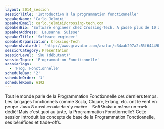 ```yaml
---
layout: 2014_session
sessionTitle: 'Introduction à la programmation fonctionnelle'
speakerName: 'Carlo Jelmini'
speakerEmail: carlo.jelmini@crossing-tech.com
speakerBio: 'Software engineer chez Crossing-Tech. A passé plus de 10 ans à tenter de faire du design Orienté Object avec Java. Il se soigne maintenant depuis 3 ans avec Scala et la Programmation Fonctionnelle, mais le chemin vers la guérison est long...'
speakerAddress: 'Lausanne, Suisse'
speakerTitle: 'Software engineer'
speakerOrganization: Crossing-Tech
speakerAvatarUrl: 'http://www.gravatar.com/avatar/c34aab297a2c56f64449b5ac375305b7?size=200&default=mm'
sessionCategory: Présentation
sessionLevel: 'Shu (débutant)'
sessionTopic: 'Programmation Fonctionnelle'
sessionTags:
  - 'Prog. Fonctionnelle'
scheduleDay: '2'
scheduleOrder: '3'
scheduleRoom: A102
---
```


Tout le monde parle de la Programmation Fonctionnelle ces derniers temps. Les langages fonctionnels comme Scala, Clojure, Erlang, etc. ont le vent en poupe. Java 8 aussi essaie de s'y mettre... SoftShake a même un track dédié! Mais c'est quoi au juste, la Programmation Fonctionnelle?
Cette session introduit les concepts de base de la Programmation Fonctionnelle, ses bénéfices et trade-offs.
